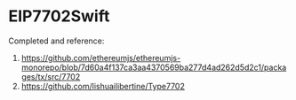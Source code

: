 # EIP7702Swift

Completed and reference:<br />
1. https://github.com/ethereumjs/ethereumjs-monorepo/blob/7d60a4f137ca3aa4370569ba277d4ad262d5d2c1/packages/tx/src/7702<br />
2. https://github.com/lishuailibertine/Type7702
